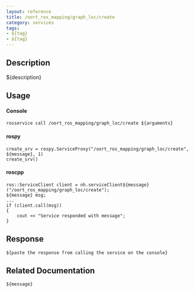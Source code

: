 ```yaml
---
layout: reference
title: /oort_ros_mapping/graph_loc/create
category: services
tags: 
- ${tag} 
- ${tag}
---
```


## Description
${description}

## Usage
#### Console
```
rosservice call /oort_ros_mapping/graph_loc/create ${arguments}
```

#### rospy
```
create_srv = rospy.ServiceProxy("/oort_ros_mapping/graph_loc/create", ${message}, 1)
create_srv()
```

#### roscpp
```
ros::ServiceClient client = nh.serviceClient${message}("/oort_ros_mapping/graph_loc/create");
${message} msg;
...
if (client.call(msg))
{
    cout << "Service responded with message";
}
```

## Response
```
${paste the response from calling the service on the console}
```

## Related Documentation
``${message}``  